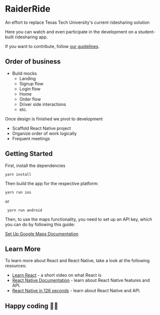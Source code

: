 # RaiderRide

An effort to replace Texas Tech University's current ridesharing solution

Here you can watch and even participate in the development on a student-built ridesharing app.

If you want to contribute, follow [our guidelines](https://github.com/ttugdsc/raiderride-FUBU/blob/main/CONTRIBUTION.md).

## Order of business

- Build mocks
  - Landing
  - Signup flow
  - Login flow
  - Home
  - Order flow
  - Driver side interactions
  - etc.

Once design is finished we pivot to development
- Scaffold React Native project
- Organize order of work logically
- Frequent meetings

## Getting Started

First, install the dependencies

``` yarn install ```

Then build the app for the respective platform:

``` yarn run ios ```

or

``` yarn run android```

Then, to use the maps functionality, you need to set up an API key, which you can do by following this guide:

[Set Up Google Maps Documentation](docs/SetUpGoogleMaps.md)

## Learn More

To learn more about React and React Native, take a look at the following resources:

- [Learn React](https://www.youtube.com/watch?v=Tn6-PIqc4UM) - a short video on what React is
- [React Native Documentation](https://reactnative.dev/) - learn about React Native features and API.
- [React Native in 126 seconds](https://www.youtube.com/watch?v=gvkqT_Uoahw) - learn about React Native and API.

## Happy coding 🎉🙌
